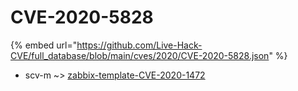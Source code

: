 # CVE-2020-5828
{% embed url="https://github.com/Live-Hack-CVE/full_database/blob/main/cves/2020/CVE-2020-5828.json" %}

* scv-m ~> [zabbix-template-CVE-2020-1472](https://www.alice-snow.ru/2020/database/cve-2020-5828/zabbix-template-cve-2020-1472-scv-m)